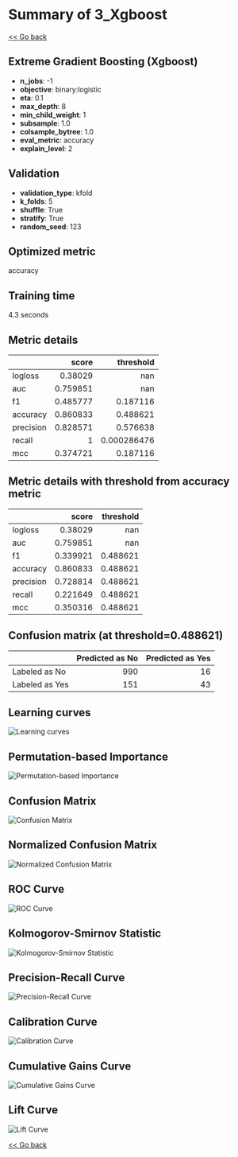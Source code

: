 # Summary of 3_Xgboost

[<< Go back](../README.md)


## Extreme Gradient Boosting (Xgboost)
- **n_jobs**: -1
- **objective**: binary:logistic
- **eta**: 0.1
- **max_depth**: 8
- **min_child_weight**: 1
- **subsample**: 1.0
- **colsample_bytree**: 1.0
- **eval_metric**: accuracy
- **explain_level**: 2

## Validation
 - **validation_type**: kfold
 - **k_folds**: 5
 - **shuffle**: True
 - **stratify**: True
 - **random_seed**: 123

## Optimized metric
accuracy

## Training time

4.3 seconds

## Metric details
|           |    score |     threshold |
|:----------|---------:|--------------:|
| logloss   | 0.38029  | nan           |
| auc       | 0.759851 | nan           |
| f1        | 0.485777 |   0.187116    |
| accuracy  | 0.860833 |   0.488621    |
| precision | 0.828571 |   0.576638    |
| recall    | 1        |   0.000286476 |
| mcc       | 0.374721 |   0.187116    |


## Metric details with threshold from accuracy metric
|           |    score |   threshold |
|:----------|---------:|------------:|
| logloss   | 0.38029  |  nan        |
| auc       | 0.759851 |  nan        |
| f1        | 0.339921 |    0.488621 |
| accuracy  | 0.860833 |    0.488621 |
| precision | 0.728814 |    0.488621 |
| recall    | 0.221649 |    0.488621 |
| mcc       | 0.350316 |    0.488621 |


## Confusion matrix (at threshold=0.488621)
|                |   Predicted as No |   Predicted as Yes |
|:---------------|------------------:|-------------------:|
| Labeled as No  |               990 |                 16 |
| Labeled as Yes |               151 |                 43 |

## Learning curves
![Learning curves](learning_curves.png)

## Permutation-based Importance
![Permutation-based Importance](permutation_importance.png)
## Confusion Matrix

![Confusion Matrix](confusion_matrix.png)


## Normalized Confusion Matrix

![Normalized Confusion Matrix](confusion_matrix_normalized.png)


## ROC Curve

![ROC Curve](roc_curve.png)


## Kolmogorov-Smirnov Statistic

![Kolmogorov-Smirnov Statistic](ks_statistic.png)


## Precision-Recall Curve

![Precision-Recall Curve](precision_recall_curve.png)


## Calibration Curve

![Calibration Curve](calibration_curve_curve.png)


## Cumulative Gains Curve

![Cumulative Gains Curve](cumulative_gains_curve.png)


## Lift Curve

![Lift Curve](lift_curve.png)



[<< Go back](../README.md)
